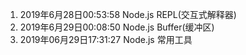 1. 2019年6月28日00:53:58
   Node.js REPL(交互式解释器)
2. 2019年6月29日00:08:50
   Node.js Buffer(缓冲区)
3. 2019年06月29日17:31:27
   Node.js 常用工具
